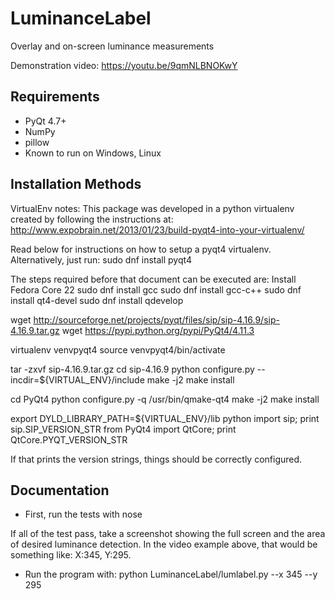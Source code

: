 LuminanceLabel
=========

Overlay and on-screen luminance measurements

Demonstration video:
https://youtu.be/9qmNLBNOKwY
    

Requirements
------------

  * PyQt 4.7+
  * NumPy
  * pillow
  * Known to run on Windows, Linux

Installation Methods
--------------------
VirtualEnv notes:
    This package was developed in a python virtualenv created by
following the instructions at:
http://www.expobrain.net/2013/01/23/build-pyqt4-into-your-virtualenv/

Read below for instructions on how to setup a pyqt4 virtualenv.
Alternatively, just run:
sudo dnf install pyqt4


The steps required before that document can be executed are:
Install Fedora Core 22
sudo dnf install gcc
sudo dnf install gcc-c++
sudo dnf install qt4-devel
sudo dnf install qdevelop

wget http://sourceforge.net/projects/pyqt/files/sip/sip-4.16.9/sip-4.16.9.tar.gz
wget https://pypi.python.org/pypi/PyQt4/4.11.3

virtualenv venvpyqt4
source venvpyqt4/bin/activate

tar -zxvf sip-4.16.9.tar.gz
cd sip-4.16.9
python configure.py --incdir=${VIRTUAL_ENV}/include
make -j2
make install

cd PyQt4
python configure.py -q /usr/bin/qmake-qt4
make -j2
make install

export DYLD_LIBRARY_PATH=${VIRTUAL_ENV}/lib
python
import sip; print sip.SIP_VERSION_STR
from PyQt4 import QtCore; print QtCore.PYQT_VERSION_STR

If that prints the version strings, things should be correctly
configured.

Documentation
-------------

* First, run the tests with nose

If all of the test pass, take a screenshot showing the full screen and
the area of desired luminance detection. In the video example above,
that would be something like: X:345, Y:295.

* Run the program with: 
    python LuminanceLabel/lumlabel.py --x 345 --y 295

